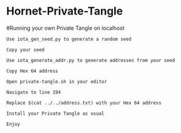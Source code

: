 # Hornet-Private-Tangle
#Running your own Private Tangle on localhost

    Use iota_gen_seed.py to generate a random seed 

    Copy your seed 

    Use iota_generate_addr.py to generate addresses from your seed 

    Copy Hex 64 address 

    Open private-tangle.sh in your editor 

    Navigate to line 194  

    Replace $(cat ../../address.txt) with your Hex 64 address 

    Install your Private Tangle as usual 

    Enjoy 
